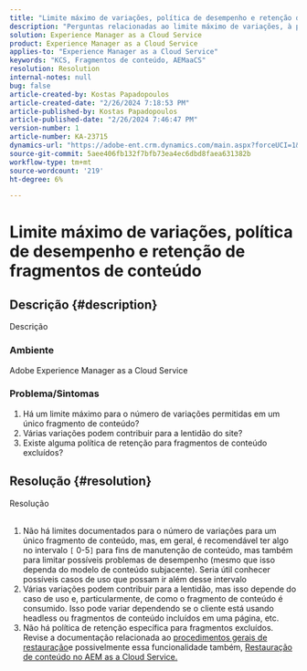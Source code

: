 ```yaml
---
title: "Limite máximo de variações, política de desempenho e retenção de fragmentos de conteúdo"
description: "Perguntas relacionadas ao limite máximo de variações, à política de desempenho e retenção de fragmentos de conteúdo"
solution: Experience Manager as a Cloud Service
product: Experience Manager as a Cloud Service
applies-to: "Experience Manager as a Cloud Service"
keywords: "KCS, Fragmentos de conteúdo, AEMaaCS"
resolution: Resolution
internal-notes: null
bug: false
article-created-by: Kostas Papadopoulos
article-created-date: "2/26/2024 7:18:53 PM"
article-published-by: Kostas Papadopoulos
article-published-date: "2/26/2024 7:46:47 PM"
version-number: 1
article-number: KA-23715
dynamics-url: "https://adobe-ent.crm.dynamics.com/main.aspx?forceUCI=1&pagetype=entityrecord&etn=knowledgearticle&id=04bd3cdf-dbd4-ee11-9079-6045bd006c82"
source-git-commit: 5aee406fb132f7bfb73ea4ec6dbd8faea631382b
workflow-type: tm+mt
source-wordcount: '219'
ht-degree: 6%

---
```


# Limite máximo de variações, política de desempenho e retenção de fragmentos de conteúdo

## Descrição {#description}

Descrição<br>


### <b>Ambiente</b>

Adobe Experience Manager as a Cloud Service



### <b>Problema/Sintomas</b>

1. Há um limite máximo para o número de variações permitidas em um único fragmento de conteúdo?
2. Várias variações podem contribuir para a lentidão do site?
3. Existe alguma política de retenção para fragmentos de conteúdo excluídos?



## Resolução {#resolution}

Resolução<br><br>


1. Não há limites documentados para o número de variações para um único fragmento de conteúdo, mas, em geral, é recomendável ter algo no intervalo `[` 0-5`]`  para fins de manutenção de conteúdo, mas também para limitar possíveis problemas de desempenho (mesmo que isso dependa do modelo de conteúdo subjacente). Seria útil conhecer possíveis casos de uso que possam ir além desse intervalo
2. Várias variações podem contribuir para a lentidão, mas isso depende do caso de uso e, particularmente, de como o fragmento de conteúdo é consumido. Isso pode variar dependendo se o cliente está usando headless ou fragmentos de conteúdo incluídos em uma página, etc.
3. Não há política de retenção específica para fragmentos excluídos. Revise a documentação relacionada ao [procedimentos gerais de restauração](https://experienceleague.adobe.com/docs/experience-cloud-kcs/kbarticles/KA-23505.html?lang=en)e possivelmente essa funcionalidade também, [Restauração de conteúdo no AEM as a Cloud Service.](https://experienceleague.adobe.com/docs/experience-manager-cloud-service/content/operations/restore.html?lang=pt-BR)

